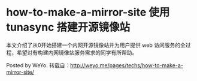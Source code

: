 # how-to-make-a-mirror-site 使用 tunasync 搭建开源镜像站
本文介绍了从0开始搭建一个内网开源镜像站并为用户提供 web 访问服务的全过程，希望对有构建内网镜像站服务需求的同学有所帮助。

Posted by WeYo. 转载自：http://weyo.me/pages/techs/how-to-make-a-mirror-site/
